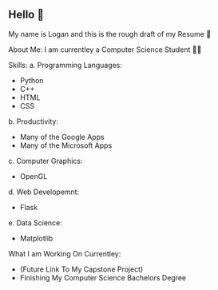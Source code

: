 ## Hello 🙂

My name is Logan and this is the rough draft of my Resume 📰

About Me:
I am currentley a Computer Science Student 👨‍💻

Skills:
a. Programming Languages:
  + Python
  + C++
  + HTML
  + CSS

b. Productivity:
  + Many of the Google Apps
  + Many of the Microsoft Apps

c. Computer Graphics:
  + OpenGL

d. Web Developemnt:
  + Flask

e. Data Science:
  + Matplotlib


What I am Working On Currentley:
+ (Future Link To My Capstone Project)
+ Finishing My Computer Science Bachelors Degree

